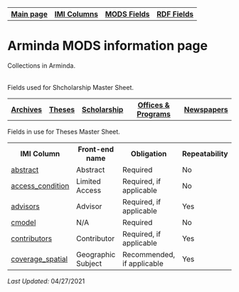 <!DOCTYPE html>
<html>

<body>

<table style="width:100%">
  <tr>
    <th><a href="index.md">Main page</a></th>
	<th><a href="IMI.md">IMI Columns</a></th>
    <th><a href="MODS.md">MODS Fields</a></th>
    <th><a href="#">RDF Fields</a></th>
  </tr>
  <table>
 <h1>Arminda MODS information page</h1> 
  
<p>Collections in Arminda.</p>
<table>
   <tr>
		<th><a href="Archives.md">Archives</a></th>
		<th><a href="Theses.md">Theses</a></th>
		<th><a href="scholarship.md">Scholarship</a></th>
		<th><a href="Offices&Programs.md">Offices & Programs</a></th>
		<th><a href="Newspapers.md">Newspapers</a></th>
  </tr>
<p>Fields used for Shcholarship Master Sheet.</p>
</table>
<p>Fields in use for Theses Master Sheet.</p>
<table>
  <tr>
    <th>IMI Column</th>
	<th>Front-end name</th>
    <th>Obligation</th>
    <th>Repeatability</th>
	<th>Public Field</th>
  </tr>
  <tr>
    <td><a href="abstract.md">abstract</a></td>
	<td>Abstract</td>
    <td>Required</td>
    <td>No</td>
	<td>Yes</td>
  </tr>
  <tr>
	<td><a href="access_condition.md">access_condition</a></td>
	<td>Limited Access</td>
    <td>Required, if applicable</td>
    <td>No</td>
	<td>Yes</td>
  </tr>  
  <tr>
    <td><a href="advisor.md">advisors</a></td>
	<td>Advisor</td>
    <td>Required, if applicable</td>
    <td>Yes</td>
	<td>Yes</td>
  </tr>
  <tr>
    <td><a href="cmodel.md">cmodel</a></td>
	<td>N/A</td>
    <td>Required</td>
    <td>No</td>
	<td>No</td>
  </tr>
  <tr>
    <td><a href="contributors.md">contributors</a></td>
	<td>Contributor</td>
    <td>Required, if applicable</td>
    <td>Yes</td>
	<td>Yes</td>
  </tr> 
  <tr>
    <td><a href="coverage_spatial.md">coverage_spatial</a></td>
	<td>Geographic Subject</td>
    <td>Recommended, if applicable</td>
    <td>Yes</td>
	<td>Yes</td>
  </tr> 
</table>
<p><i>Last Updated: </i>04/27/2021</p>
</dl>
</body>
</html>